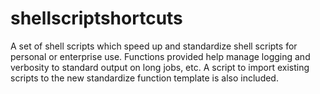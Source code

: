 # shellscriptshortcuts
A set of shell scripts which speed up and standardize shell scripts for personal or enterprise use. Functions provided help manage logging and verbosity to standard output on long jobs, etc. A script to import existing scripts to the new standardize function template is also included.
